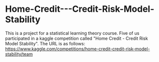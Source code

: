 # Home-Credit---Credit-Risk-Model-Stability
This is a project for a statistical learning theory course. Five of us participated in a kaggle competition called "Home Credit - Credit Risk Model Stability". The URL is as follows: https://www.kaggle.com/competitions/home-credit-credit-risk-model-stability/team
